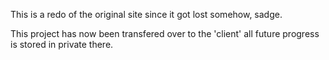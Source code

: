 This is a redo of the original site since it got lost somehow, sadge.

This project has now been transfered over to the 'client' all future progress is stored in private there.
